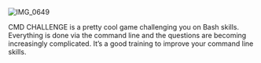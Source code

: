 ![IMG_0649](https://user-images.githubusercontent.com/106745705/198854025-afb8865f-8bc1-45c1-b391-f4cb1935f1e2.PNG)

CMD CHALLENGE is a pretty cool game challenging you on Bash skills. Everything is done via the command line and the questions are becoming increasingly complicated. It’s a good training to improve your command line skills.
